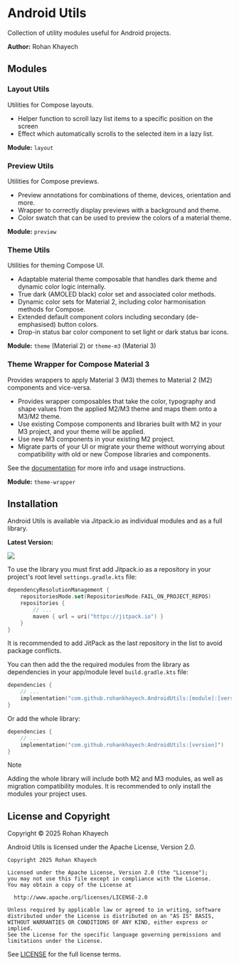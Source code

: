 # Android Utils
Collection of utility modules useful for Android projects.

**Author:** Rohan Khayech

## Modules

### Layout Utils
Utilities for Compose layouts.
- Helper function to scroll lazy list items to a specific position on the screen
- Effect which automatically scrolls to the selected item in a lazy list.

**Module:** `layout`

### Preview Utils
Utilities for Compose previews.
- Preview annotations for combinations of theme, devices, orientation and more.
- Wrapper to correctly display previews with a background and theme.
- Color swatch that can be used to preview the colors of a material theme.

**Module:** `preview`

### Theme Utils
Utilities for theming Compose UI.
- Adaptable material theme composable that handles dark theme and dynamic color logic internally.
- True dark (AMOLED black) color set and associated color methods.
- Dynamic color sets for Material 2, including color harmonisation methods for Compose.
- Extended default component colors including secondary (de-emphasised) button colors.
- Drop-in status bar color component to set light or dark status bar icons.

**Module:** `theme` (Material 2) or `theme-m3` (Material 3)

### Theme Wrapper for Compose Material 3
Provides wrappers to apply Material 3 (M3) themes to Material 2 (M2) components and vice-versa.
- Provides wrapper composables that take the color, typography and shape values from the applied M2/M3 theme and maps them onto a M3/M2 theme.
- Use existing Compose components and libraries built with M2 in your M3 project, and your theme will be applied.
- Use new M3 components in your existing M2 project.
- Migrate parts of your UI or migrate your theme without worrying about compatibility with old or new Compose libraries and components.

See the [documentation](/theme-wrapper/README.md) for more info and usage instructions.

**Module:** `theme-wrapper`

## Installation 
Android Utils is available via Jitpack.io as individual modules and as a full library.

**Latest Version:**

[![](https://jitpack.io/v/rohankhayech/AndroidUtils.svg)](https://jitpack.io/#rohankhayech/AndroidUtils)

To use the library you must first add Jitpack.io as a repository in your project's root level `settings.gradle.kts` file:
```kotlin
dependencyResolutionManagement {
	repositoriesMode.set(RepositoriesMode.FAIL_ON_PROJECT_REPOS)
	repositories {
		// ...
		maven { url = uri("https://jitpack.io") }
	}
}
```
It is recommended to add JitPack as the last repository in the list to avoid package conflicts.

You can then add the the required modules from the library as dependencies in your app/module level `build.gradle.kts` file:
```kotlin
dependencies {
	// ...
	implementation("com.github.rohankhayech.AndroidUtils:[module]:[version]")
}
```

Or add the whole library:
```kotlin
dependencies {
	// ...
	implementation("com.github.rohankhayech:AndroidUtils:[version]")
}
```
> [!NOTE]
> Adding the whole library will include both M2 and M3 modules, as well as migration compatibility modules. It is recommended to only install the modules your project uses.

## License and Copyright

Copyright © 2025 Rohan Khayech

Android Utils is licensed under the Apache License, Version 2.0.

```
Copyright 2025 Rohan Khayech

Licensed under the Apache License, Version 2.0 (the "License");
you may not use this file except in compliance with the License.
You may obtain a copy of the License at

  http://www.apache.org/licenses/LICENSE-2.0

Unless required by applicable law or agreed to in writing, software
distributed under the License is distributed on an "AS IS" BASIS,
WITHOUT WARRANTIES OR CONDITIONS OF ANY KIND, either express or implied.
See the License for the specific language governing permissions and
limitations under the License.
```

See [LICENSE](LICENSE) for the full license terms.

